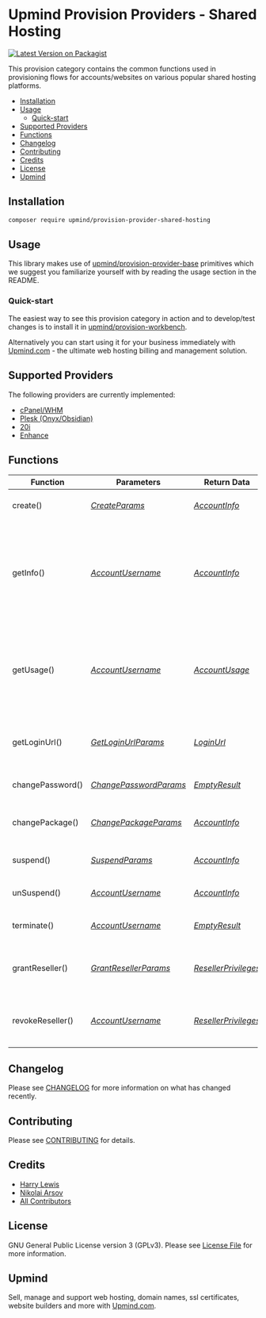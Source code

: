 # Upmind Provision Providers - Shared Hosting

[![Latest Version on Packagist](https://img.shields.io/packagist/v/upmind/provision-provider-shared-hosting.svg?style=flat-square)](https://packagist.org/packages/upmind/provision-provider-shared-hosting)

This provision category contains the common functions used in provisioning flows for accounts/websites on various popular shared hosting platforms.

- [Installation](#installation)
- [Usage](#usage)
  - [Quick-start](#quick-start)
- [Supported Providers](#supported-providers)
- [Functions](#functions)
- [Changelog](#changelog)
- [Contributing](#contributing)
- [Credits](#credits)
- [License](#license)
- [Upmind](#upmind)

## Installation

```bash
composer require upmind/provision-provider-shared-hosting
```

## Usage

This library makes use of [upmind/provision-provider-base](https://packagist.org/packages/upmind/provision-provider-base) primitives which we suggest you familiarize yourself with by reading the usage section in the README.

### Quick-start

The easiest way to see this provision category in action and to develop/test changes is to install it in [upmind/provision-workbench](https://github.com/upmind-automation/provision-workbench#readme).

Alternatively you can start using it for your business immediately with [Upmind.com](https://upmind.com/start) - the ultimate web hosting billing and management solution.

## Supported Providers

The following providers are currently implemented:
  - [cPanel/WHM](https://api.docs.cpanel.net/)
  - [Plesk (Onyx/Obsidian)](https://docs.plesk.com/en-US/onyx/api-rpc/introduction.79358/)
  - [20i](https://www.20i.com/reseller-hosting)
  - [Enhance](https://enhance.com/)

## Functions

| Function | Parameters | Return Data | Description |
|---|---|---|---|
| create() | [_CreateParams_](src/Data/CreateParams.php) | [_AccountInfo_](src/Data/AccountInfo.php) | Create a web hosting account / website |
| getInfo() | [_AccountUsername_](src/Data/AccountUsername.php) | [_AccountInfo_](src/Data/AccountInfo.php) | Get information about a hosting account such as the main domain name, whether or not it is suspended, the hostname of it's server, nameservers etc |
| getUsage() | [_AccountUsername_](src/Data/AccountUsername.php) | [_AccountUsage_](src/Data/AccountUsage.php) | Gets usage information about an account/reseller such as disk space, bandwidth, number of sub-accounts etc |
| getLoginUrl() | [_GetLoginUrlParams_](src/Data/GetLoginUrlParams.php) | [_LoginUrl_](src/Data/LoginUrl.php) | Obtain a signed URL to automatically log into a hosting account |
| changePassword() | [_ChangePasswordParams_](src/Data/ChangePasswordParams.php) | [_EmptyResult_](src/Data/EmptyResult.php) | Change the password of a hosting account |
| changePackage() | [_ChangePackageParams_](src/Data/ChangePackageParams.php) | [_AccountInfo_](src/Data/AccountInfo.php) | Update the product/package a hosting account is set to |
| suspend() | [_SuspendParams_](src/Data/SuspendParams.php) | [_AccountInfo_](src/Data/AccountInfo.php) | Suspend service for a hosting account |
| unSuspend() | [_AccountUsername_](src/Data/AccountUsername.php) | [_AccountInfo_](src/Data/AccountInfo.php) | Un-suspend service for a hosting account |
| terminate() | [_AccountUsername_](src/Data/AccountUsername.php) | [_EmptyResult_](src/Data/EmptyResult.php) | Completely delete a hosting account |
| grantReseller() | [_GrantResellerParams_](src/Data/GrantResellerParams.php) | [_ResellerPrivileges_](src/Data/ResellerPrivileges.php) | Grant reseller privileges to a web hosting account, if supported |
| revokeReseller() | [_AccountUsername_](src/Data/AccountUsername.php) | [_ResellerPrivileges_](src/Data/ResellerPrivileges.php) | Revoke reseller privileges from a web hosting account, if supported |

## Changelog

Please see [CHANGELOG](CHANGELOG.md) for more information on what has changed recently.

## Contributing

Please see [CONTRIBUTING](CONTRIBUTING.md) for details.

## Credits

 - [Harry Lewis](https://github.com/uphlewis)
 - [Nikolai Arsov](https://github.com/nikiarsov777)
 - [All Contributors](../../contributors)

## License

GNU General Public License version 3 (GPLv3). Please see [License File](LICENSE.md) for more information.

## Upmind

Sell, manage and support web hosting, domain names, ssl certificates, website builders and more with [Upmind.com](https://upmind.com/start).
